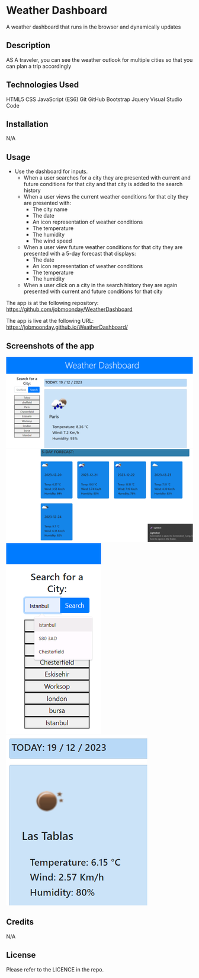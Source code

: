 # Weather Dashboard
A weather dashboard that runs in the browser and dynamically updates

## Description

AS A traveler, you can see the weather outlook for multiple cities
so that you can plan a trip accordingly
  
## Technologies Used
HTML5
CSS
JavaScript (ES6)
Git
GitHub
Bootstrap
Jquery
Visual Studio Code


## Installation

N/A

## Usage

* Use the dashboard for inputs.
  * When a user searches for a city they are presented with current and future conditions for that city and that city is added to the search history
  * When a user views the current weather conditions for that city they are presented with:
    * The city name
    * The date
    * An icon representation of weather conditions
    * The temperature
    * The humidity
    * The wind speed
  * When a user view future weather conditions for that city they are presented with a 5-day forecast that displays:
    * The date
    * An icon representation of weather conditions
    * The temperature
    * The humidity
  * When a user click on a city in the search history they are again presented with current and future conditions for that city

The app is at the following repository:
https://github.com/jobmoonday/WeatherDashboard

The app is live at the following URL:
https://jobmoonday.github.io/WeatherDashboard/

## Screenshots of the app
![alt text](/images/Screenshot_1.png)
![alt text](/images/Screenshot_2.png)
![alt text](/images/Screenshot_3.png)
![alt text](/images/Screenshot_4.png)


 

## Credits

N/A

## License

Please refer to the LICENCE in the repo.
